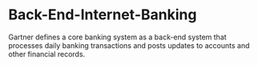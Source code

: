# Back-End-Internet-Banking
Gartner defines a core banking system as a back-end system that processes daily banking transactions and posts updates to accounts and other financial records.
